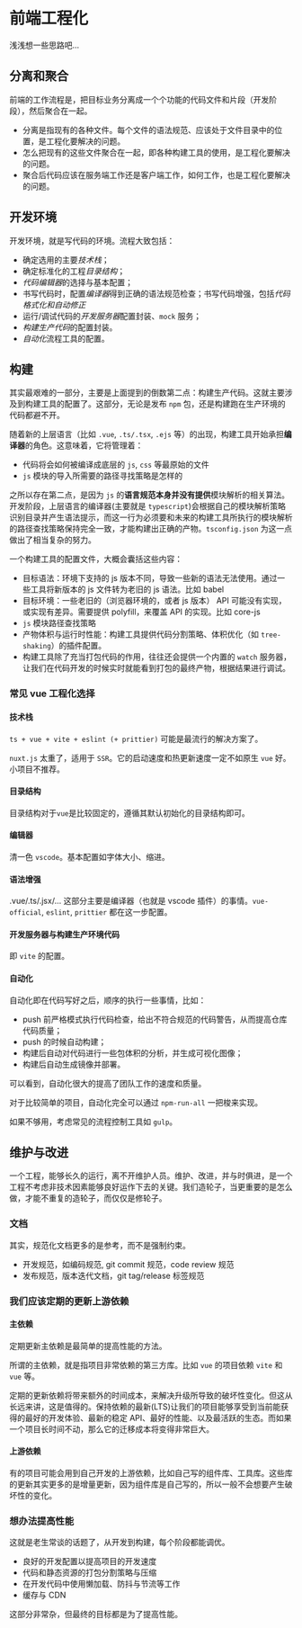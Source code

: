 # 前端工程化

浅浅想一些思路吧...

## 分离和聚合

前端的工作流程是，把目标业务分离成一个个功能的代码文件和片段（开发阶段），然后聚合在一起。

- 分离是指现有的各种文件。每个文件的语法规范、应该处于文件目录中的位置，是工程化要解决的问题。
- 怎么把现有的这些文件聚合在一起，即各种构建工具的使用，是工程化要解决的问题。
- 聚合后代码应该在服务端工作还是客户端工作，如何工作，也是工程化要解决的问题。

## 开发环境

开发环境，就是写代码的环境。流程大致包括：

- 确定选用的主要*技术栈*；
- 确定标准化的工程*目录结构*；
- *代码编辑器*的选择与基本配置；
- 书写代码时，配置*编译器*得到正确的语法规范检查；书写代码增强，包括*代码格式化和自动修正*
- 运行/调试代码的*开发服务器*配置封装、`mock` 服务；
- *构建生产代码*的配置封装。
- *自动化*流程工具的配置。

## 构建

其实最艰难的一部分，主要是上面提到的倒数第二点：构建生产代码。这就主要涉及到构建工具的配置了。这部分，无论是发布 `npm` 包，还是构建跑在生产环境的代码都避不开。

随着新的上层语言（比如 `.vue`, `.ts/.tsx`, `.ejs` 等）的出现，构建工具开始承担**编译器**的角色。这意味着，它将管理着：

- 代码将会如何被编译成底层的 `js`, `css` 等最原始的文件
- `js` 模块的导入所需要的路径寻找策略是怎样的

之所以存在第二点，是因为 `js` 的**语言规范本身并没有提供**模块解析的相关算法。开发阶段，上层语言的编译器(主要就是 `typescript`)会根据自己的模块解析策略识别目录并产生语法提示，而这一行为必须要和未来的构建工具所执行的模块解析的路径查找策略保持完全一致，才能构建出正确的产物。`tsconfig.json` 为这一点做出了相当复杂的努力。

一个构建工具的配置文件，大概会囊括这些内容：

- 目标语法：环境下支持的 js 版本不同，导致一些新的语法无法使用。通过一些工具将新版本的 js 文件转为老旧的 js 语法。比如 babel
- 目标环境：一些老旧的（浏览器环境的，或者 js 版本） API 可能没有实现，或实现有差异。需要提供 polyfill，来覆盖 API 的实现。比如 core-js
- `js` 模块路径查找策略
- 产物体积与运行时性能：构建工具提供代码分割策略、体积优化（如 `tree-shaking`）的插件配置。
- 构建工具除了充当打包代码的作用，往往还会提供一个内置的 `watch` 服务器，让我们在代码开发的时候实时就能看到打包的最终产物，根据结果进行调试。

### 常见 vue 工程化选择

#### 技术栈

`ts + vue + vite + eslint (+ prittier)` 可能是最流行的解决方案了。

`nuxt.js` 太重了，适用于 `SSR`。它的启动速度和热更新速度一定不如原生 `vue` 好。小项目不推荐。

#### 目录结构

目录结构对于`vue`是比较固定的，遵循其默认初始化的目录结构即可。

#### 编辑器

清一色 `vscode`。基本配置如字体大小、缩进。

#### 语法增强

.vue/.ts/.jsx/... 这部分主要是编译器（也就是 vscode 插件）的事情。`vue-official`, `eslint`, `prittier` 都在这一步配置。

#### 开发服务器与构建生产环境代码
  
即 `vite` 的配置。

#### 自动化

自动化即在代码写好之后，顺序的执行一些事情，比如：

- push 前严格模式执行代码检查，给出不符合规范的代码警告，从而提高仓库代码质量；
- push 的时候自动构建；
- 构建后自动对代码进行一些包体积的分析，并生成可视化图像；
- 构建后自动生成镜像并部署。

可以看到，自动化很大的提高了团队工作的速度和质量。

对于比较简单的项目，自动化完全可以通过 `npm-run-all` 一把梭来实现。

如果不够用，考虑常见的流程控制工具如 `gulp`。

## 维护与改进

一个工程，能够长久的运行，离不开维护人员。维护、改进，并与时俱进，是一个工程不考虑非技术因素能够良好运作下去的关键。我们造轮子，当更重要的是怎么做，才能不重复的造轮子，而仅仅是修轮子。

### 文档

其实，规范化文档更多的是参考，而不是强制约束。

- 开发规范，如编码规范, git commit 规范，code review 规范
- 发布规范，版本迭代文档，git tag/release 标签规范

### 我们应该定期的更新上游依赖

#### 主依赖

定期更新主依赖是最简单的提高性能的方法。

所谓的主依赖，就是指项目非常依赖的第三方库。比如 `vue` 的项目依赖 `vite` 和 `vue` 等。

定期的更新依赖将带来额外的时间成本，来解决升级所导致的破坏性变化。但这从长远来讲，这是值得的。保持依赖的最新(LTS)让我们的项目能够享受到当前能获得的最好的开发体验、最新的稳定 API、最好的性能、以及最活跃的生态。而如果一个项目长时间不动，那么它的迁移成本将变得非常巨大。

#### 上游依赖

有的项目可能会用到自己开发的上游依赖，比如自己写的组件库、工具库。这些库的更新其实更多的是增量更新，因为组件库是自己写的，所以一般不会想要产生破坏性的变化。

### 想办法提高性能

这就是老生常谈的话题了，从开发到构建，每个阶段都能调优。

- 良好的开发配置以提高项目的开发速度
- 代码和静态资源的打包分割策略与压缩
- 在开发代码中使用懒加载、防抖与节流等工作
- 缓存与 CDN

这部分非常杂，但最终的目标都是为了提高性能。
